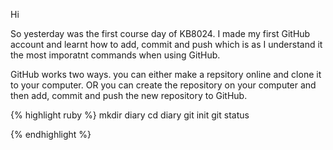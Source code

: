 Hi <p>
So yesterday was the first course day of KB8024. I made my first GitHub account and learnt how to add, commit and push
which is as I understand it the most imporatnt commands when using GitHub.


GitHub works two ways. you can either make a repsitory online and clone it to your computer. OR you can create the repository on your computer and then add, commit and push the new repository to GitHub. 

{% highlight ruby %}
mkdir diary
cd diary
git init
git status

{% endhighlight %}
